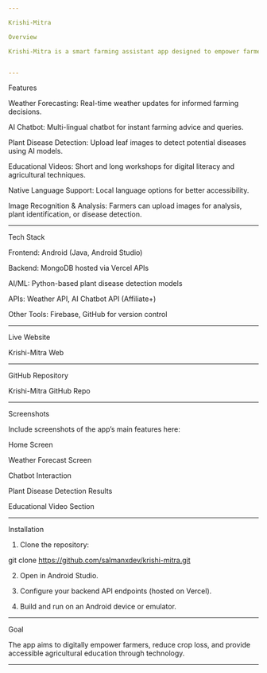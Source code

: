 ```yaml
---

Krishi-Mitra

Overview

Krishi-Mitra is a smart farming assistant app designed to empower farmers with digital tools for modern agriculture. It integrates AI-driven features, real-time weather updates, and educational resources to simplify farming decisions and improve crop management.


---
```


Features

Weather Forecasting: Real-time weather updates for informed farming decisions.

AI Chatbot: Multi-lingual chatbot for instant farming advice and queries.

Plant Disease Detection: Upload leaf images to detect potential diseases using AI models.

Educational Videos: Short and long workshops for digital literacy and agricultural techniques.

Native Language Support: Local language options for better accessibility.

Image Recognition & Analysis: Farmers can upload images for analysis, plant identification, or disease detection.



---

Tech Stack

Frontend: Android (Java, Android Studio)

Backend: MongoDB hosted via Vercel APIs

AI/ML: Python-based plant disease detection models

APIs: Weather API, AI Chatbot API (Affiliate+)

Other Tools: Firebase, GitHub for version control



---

Live Website

Krishi-Mitra Web


---

GitHub Repository

Krishi-Mitra GitHub Repo


---

Screenshots

Include screenshots of the app’s main features here:

Home Screen

Weather Forecast Screen

Chatbot Interaction

Plant Disease Detection Results

Educational Video Section



---

Installation

1. Clone the repository:



git clone https://github.com/salmanxdev/krishi-mitra.git

2. Open in Android Studio.


3. Configure your backend API endpoints (hosted on Vercel).


4. Build and run on an Android device or emulator.




---

Goal

The app aims to digitally empower farmers, reduce crop loss, and provide accessible agricultural education through technology.


---

